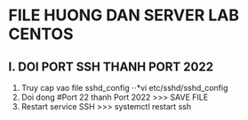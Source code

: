 # FILE HUONG DAN SERVER LAB CENTOS

## I. DOI PORT SSH THANH PORT 2022

1. Truy cap vao file sshd_config
⋅⋅*vi etc/sshd/sshd_config
2. Doi dong #Port 22 thanh Port 2022 >>> SAVE FILE
3. Restart service SSH >>> systemctl restart ssh
